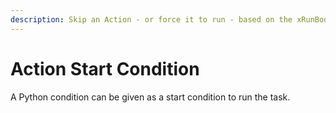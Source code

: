 ```yaml
---
description: Skip an Action - or force it to run - based on the xRunBook Status
---
```


# Action Start Condition

A Python condition can be given as a start condition to run the task.

